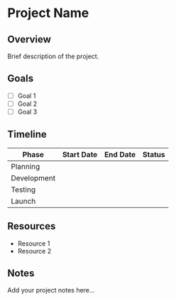 # Project Name

## Overview

Brief description of the project.

## Goals

- [ ] Goal 1
- [ ] Goal 2
- [ ] Goal 3

## Timeline

| Phase | Start Date | End Date | Status |
|-------|------------|----------|--------|
| Planning | | | |
| Development | | | |
| Testing | | | |
| Launch | | | |

## Resources

- Resource 1
- Resource 2

## Notes

Add your project notes here...